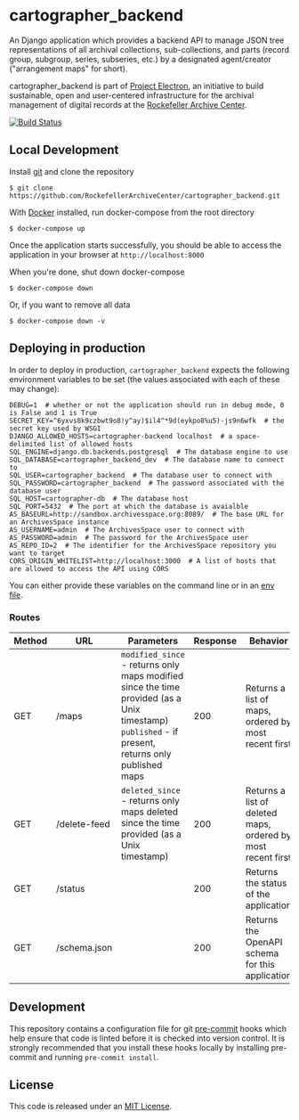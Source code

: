 # cartographer_backend

An Django application which provides a backend API to manage JSON tree representations of all archival collections, sub-collections, and parts (record group, subgroup, series, subseries, etc.) by a designated agent/creator ("arrangement maps" for short).

cartographer_backend is part of [Project Electron](https://github.com/RockefellerArchiveCenter/project_electron), an initiative to build sustainable, open and user-centered infrastructure for the archival management of digital records at the [Rockefeller Archive Center](http://rockarch.org/).

[![Build Status](https://app.travis-ci.com/RockefellerArchiveCenter/cartographer_backend.svg?branch=base)](https://app.travis-ci.com/RockefellerArchiveCenter/cartographer_backend)

## Local Development

Install [git](https://git-scm.com/) and clone the repository

    $ git clone https://github.com/RockefellerArchiveCenter/cartographer_backend.git

With [Docker](https://store.docker.com/search?type=edition&offering=community) installed, run docker-compose from the root directory

    $ docker-compose up

Once the application starts successfully, you should be able to access the application in your browser at `http://localhost:8000`

When you're done, shut down docker-compose

    $ docker-compose down

Or, if you want to remove all data

    $ docker-compose down -v


## Deploying in production

In order to deploy in production, `cartographer_backend` expects the following environment variables to be set (the values associated with each of these may change):

```
DEBUG=1  # whether or not the application should run in debug mode, 0 is False and 1 is True
SECRET_KEY=^6yxvs8k9czbwt9o8!y^ay)$il4^*9d(eykpo8%u5)-js9n6wfk  # the secret key used by WSGI
DJANGO_ALLOWED_HOSTS=cartographer-backend localhost  # a space-delimited list of allowed hosts
SQL_ENGINE=django.db.backends.postgresql  # The database engine to use
SQL_DATABASE=cartographer_backend_dev  # The database name to connect to
SQL_USER=cartographer_backend  # The database user to connect with
SQL_PASSWORD=cartographer_backend  # The password associated with the database user
SQL_HOST=cartographer-db  # The database host
SQL_PORT=5432  # The port at which the database is avaialble
AS_BASEURL=http://sandbox.archivesspace.org:8089/  # The base URL for an ArchivesSpace instance
AS_USERNAME=admin  # The ArchivesSpace user to connect with
AS_PASSWORD=admin  # The password for the ArchivesSpace user
AS_REPO_ID=2  # The identifier for the ArchivesSpace repository you want to target
CORS_ORIGIN_WHITELIST=http://localhost:3000  # A list of hosts that are allowed to access the API using CORS
```

You can either provide these variables on the command line or in an [env file](https://docs.docker.com/compose/env-file/).


### Routes

| Method | URL | Parameters | Response  | Behavior  |
|--------|-----|---|---|---|
|GET|/maps|`modified_since` - returns only maps modified since the time provided (as a Unix timestamp) <br/>`published` - if present, returns only published maps|200|Returns a list of maps, ordered by most recent first|
|GET|/delete-feed|`deleted_since` - returns only maps deleted since the time provided (as a Unix timestamp)|200|Returns a list of deleted maps, ordered by most recent first|
|GET|/status||200|Returns the status of the application|
|GET|/schema.json||200|Returns the OpenAPI schema for this application|


## Development

This repository contains a configuration file for git [pre-commit](https://pre-commit.com/) hooks which help ensure that code is linted before it is checked into version control. It is strongly recommended that you install these hooks locally by installing pre-commit and running `pre-commit install`.


## License

This code is released under an [MIT License](LICENSE).
